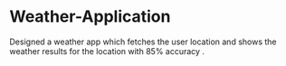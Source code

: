 # Weather-Application
Designed a weather app which fetches the user location and shows the weather results for the location with 85% accuracy .
